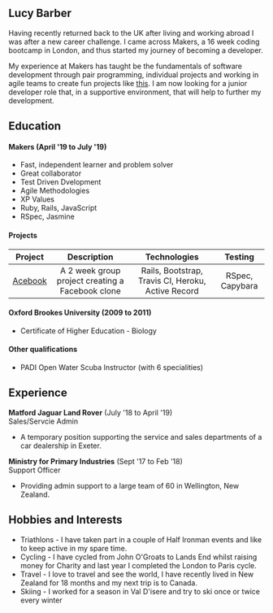 ## Lucy Barber

Having recently returned back to the UK after living and working abroad I was after a new career challenge. I came across Makers, a 16 week coding bootcamp in London, and thus started my journey of becoming a developer. 

My experience at Makers has taught be the fundamentals of software development through pair programming, individual projects and working in agile teams to create fun projects like [this](https://acebook-d-railed.herokuapp.com/). I am now looking for a junior developer role that, in a supportive environment, that will help to further my development.

## Education

#### Makers (April '19 to July '19)

- Fast, independent learner and problem solver
- Great collaborator
- Test Driven Dvelopment
- Agile Methodologies
- XP Values 
- Ruby, Rails, JavaScript
- RSpec, Jasmine

#### Projects 

| Project | Description | Technologies | Testing |
|:-------:|:-----------:|:------------:|:-------:|
|[Acebook](https://acebook-d-railed.herokuapp.com/)| A 2 week group project creating a Facebook clone | Rails, Bootstrap, Travis CI, Heroku, Active Record | RSpec, Capybara|



#### Oxford Brookes University (2009 to 2011)

- Certificate of Higher Education - Biology

#### Other qualifications

- PADI Open Water Scuba Instructor (with 6 specialities)

## Experience

**Matford Jaguar Land Rover** (July '18 to April '19)    
Sales/Servcie Admin 
- A temporary position supporting the service and sales departments of a car dealership in Exeter.

**Ministry for Primary Industries** (Sept '17 to Feb '18)   
Support Officer  
- Providing admin support to a large team of 60 in Wellington, New Zealand. 

## Hobbies and Interests
- Triathlons - I have taken part in a couple of Half Ironman events and like to keep active in my spare time.
- Cycling - I have cycled from John O'Groats to Lands End whilst raising money for Charity and last year I completed the London to Paris cycle.
- Travel - I love to travel and see the world, I have recently lived in New Zealand for 18 months and my next  trip is to Canada.
- Skiing - I worked for a season in Val D'isere and try to ski once or twice every winter
